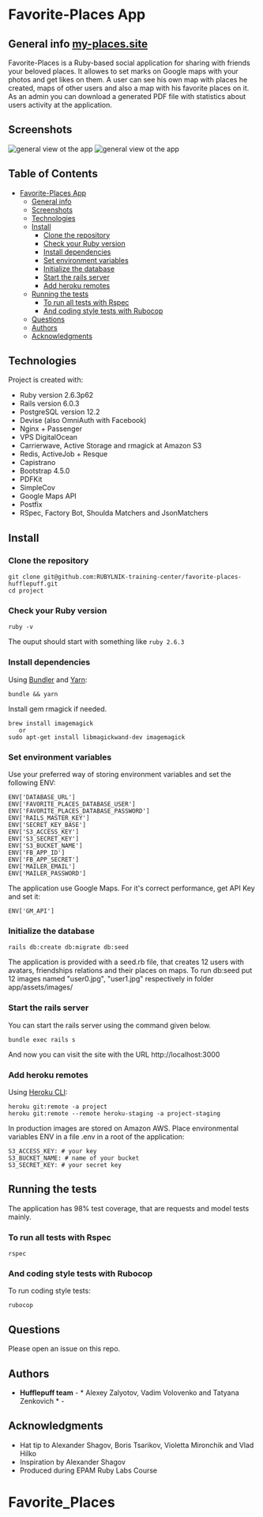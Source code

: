 # Favorite-Places App

## General info [my-places.site](https://my-places.site)

Favorite-Places is a Ruby-based social application for sharing with friends your beloved places. It allowes to set marks on Google maps with your photos and get likes on them. A user can see his own map with places he created, maps of other users and also a map with his favorite places on it. As an admin you can download a generated PDF file with statistics about users activity at the application.

## Screenshots

<img width=“964” alt="general view ot the app" src="https://github.com/RUBYLNIK-training-center/favorite-places-hufflepuff/blob/master/public/Screen%20Shot%201.png">

<img width=“964” alt="general view ot the app" src="https://github.com/RUBYLNIK-training-center/favorite-places-hufflepuff/blob/master/public/Screen%20Shot%202.png">

## Table of Contents

- [Favorite-Places App](#favorite-places-app)
  * [General info](#general-info)
  * [Screenshots](#screenshots)
  * [Technologies](#technologies)
  * [Install](#install)
    + [Clone the repository](#clone-the-repository)
    + [Check your Ruby version](#check-your-ruby-version)
    + [Install dependencies](#install-dependencies)
    + [Set environment variables](#set-environment-variables)
    + [Initialize the database](#initialize-the-database)
    + [Start the rails server](#start-the-rails-server)
    + [Add heroku remotes](#add-heroku-remotes)
  * [Running the tests](#running-the-tests)
    + [To run all tests with Rspec](#to-run-all-tests-with-rspec)
    + [And coding style tests with Rubocop](#and-coding-style-tests-with-rubocop)
  * [Questions](#questions)
  * [Authors](#authors)
  * [Acknowledgments](#acknowledgments)

## Technologies
Project is created with:

* Ruby version 2.6.3p62
* Rails version 6.0.3
* PostgreSQL version 12.2
* Devise (also OmniAuth with Facebook)
* Nginx + Passenger
* VPS DigitalOcean
* Carrierwave, Active Storage and rmagick at Amazon S3
* Redis, ActiveJob + Resque
* Capistrano
* Bootstrap 4.5.0
* PDFKit
* SimpleCov
* Google Maps API
* Postfix
* RSpec, Factory Bot, Shoulda Matchers and JsonMatchers

## Install

### Clone the repository

```shell
git clone git@github.com:RUBYLNIK-training-center/favorite-places-hufflepuff.git
cd project
```

### Check your Ruby version

```shell
ruby -v
```
The ouput should start with something like `ruby 2.6.3`


### Install dependencies

Using [Bundler](https://github.com/bundler/bundler) and [Yarn](https://github.com/yarnpkg/yarn):

```shell
bundle && yarn
```
Install gem rmagick if needed.

```shell
brew install imagemagick
   or
sudo apt-get install libmagickwand-dev imagemagick
```

### Set environment variables

Use your preferred way of storing environment variables and set the following ENV:
```shell
ENV['DATABASE_URL']
ENV['FAVORITE_PLACES_DATABASE_USER']
ENV['FAVORITE_PLACES_DATABASE_PASSWORD']
ENV['RAILS_MASTER_KEY']
ENV['SECRET_KEY_BASE']
ENV['S3_ACCESS_KEY']
ENV['S3_SECRET_KEY']
ENV['S3_BUCKET_NAME']
ENV['FB_APP_ID']
ENV['FB_APP_SECRET']
ENV['MAILER_EMAIL']
ENV['MAILER_PASSWORD']

```

The application use Google Maps. For it's correct performance, get API Key and set it:
```shell
ENV['GM_API']
```

### Initialize the database

```shell
rails db:create db:migrate db:seed
```
The application is provided with a seed.rb file, that creates 12 users with avatars, friendships relations and their places on maps. To run db:seed put 12 images named "user0.jpg", "user1.jpg" respectively in folder app/assets/images/ 

### Start the rails server
You can start the rails server using the command given below.
```shell
bundle exec rails s
```
And now you can visit the site with the URL http://localhost:3000


### Add heroku remotes

Using [Heroku CLI](https://devcenter.heroku.com/articles/heroku-cli):

```shell
heroku git:remote -a project
heroku git:remote --remote heroku-staging -a project-staging
```
In production images are stored on Amazon AWS. Place environmental variables ENV in a file .env in a root of the application:
```shell
S3_ACCESS_KEY: # your key
S3_BUCKET_NAME: # name of your bucket
S3_SECRET_KEY: # your secret key
```
## Running the tests
The application has 98% test coverage, that are requests and model tests mainly.

### To run all tests with Rspec
```shell
rspec
```

### And coding style tests with Rubocop
To run coding style tests:
```
rubocop
```

## Questions
Please open an issue on this repo.

## Authors

* **Hufflepuff team** - * Alexey Zalyotov, Vadim Volovenko and Tatyana Zenkovich * - 

## Acknowledgments

* Hat tip to Alexander Shagov, Boris Tsarikov, Violetta Mironchik and Vlad Hilko
* Inspiration by Alexander Shagov
* Produced during EPAM Ruby Labs Course
# Favorite_Places
